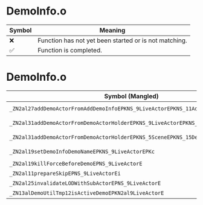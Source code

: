 # DemoInfo.o
| Symbol | Meaning 
| ------------- | ------------- 
| :x: | Function has not yet been started or is not matching. 
| :white_check_mark: | Function is completed. 


# DemoInfo.o
| Symbol (Mangled) | Symbol (Demangled) | Decompiled? |
| ------------- |  ------------- | ------------- |
| `_ZN2al27addDemoActorFromAddDemoInfoEPKNS_9LiveActorEPKNS_11AddDemoInfoE` | `al::addDemoActorFromAddDemoInfo(al::LiveActor const*,al::AddDemoInfo const*)` | :white_check_mark: |
| `_ZN2al31addDemoActorFromDemoActorHolderEPKNS_9LiveActorEPKNS_15DemoActorHolderE` | `al::addDemoActorFromDemoActorHolder(al::LiveActor const*,al::DemoActorHolder const*)` | :white_check_mark: |
| `_ZN2al31addDemoActorFromDemoActorHolderEPKNS_5SceneEPKNS_15DemoActorHolderE` | `al::addDemoActorFromDemoActorHolder(al::Scene const*,al::DemoActorHolder const*)` | :white_check_mark: |
| `_ZN2al19setDemoInfoDemoNameEPKNS_9LiveActorEPKc` | `al::setDemoInfoDemoName(al::LiveActor const*,char const*)` | :white_check_mark: |
| `_ZN2al19killForceBeforeDemoEPNS_9LiveActorE` | `al::killForceBeforeDemo(al::LiveActor *)` | :white_check_mark: |
| `_ZN2al11prepareSkipEPNS_9LiveActorEi` | `al::prepareSkip(al::LiveActor *,int)` | :white_check_mark: |
| `_ZN2al25invalidateLODWithSubActorEPNS_9LiveActorE` | `al::invalidateLODWithSubActor(al::LiveActor *)` | :white_check_mark: |
| `_ZN13alDemoUtilTmp12isActiveDemoEPKN2al9LiveActorE` | `alDemoUtilTmp::isActiveDemo(al::LiveActor const*)` | :white_check_mark: |
